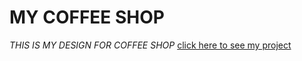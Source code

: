 # MY COFFEE SHOP
*THIS IS MY DESIGN FOR COFFEE SHOP*
[click here to see my project](https://www.figma.com/design/2P4o0DD0U4ZYvqnCZFrJ7N/Untitled?node-id=0-1&node-type=canvas&t=hkBWCaVR8rTDANwj-0)
